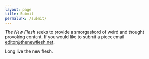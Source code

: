 ```yaml
---
layout: page
title: Submit
permalink: /submit/
---
```


*The New Flesh* seeks to provide a smorgasbord of weird and thought provoking content.
If you would like to submit a piece email <editor@thenewflesh.net>.

Long live the new flesh.
